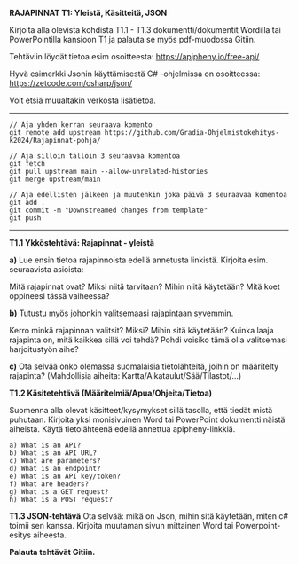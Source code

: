 
**RAJAPINNAT T1: Yleistä, Käsitteitä, JSON**

Kirjoita alla olevista kohdista T1.1 - T1.3 dokumentti/dokumentit Wordilla tai PowerPointilla kansioon T1 ja palauta se myös pdf-muodossa Gitiin.

Tehtäviin löydät tietoa esim osoitteesta: https://apipheny.io/free-api/

Hyvä esimerkki Jsonin käyttämisestä C# -ohjelmissa on osoitteessa: https://zetcode.com/csharp/json/

Voit etsiä muualtakin verkosta lisätietoa.

----

```
// Aja yhden kerran seuraava komento
git remote add upstream https://github.com/Gradia-Ohjelmistokehitys-k2024/Rajapinnat-pohja/

// Aja silloin tällöin 3 seuraavaa komentoa
git fetch 
git pull upstream main --allow-unrelated-histories
git merge upstream/main

// Aja edellisten jälkeen ja muutenkin joka päivä 3 seuraavaa komentoa
git add .
git commit -m "Downstreamed changes from template"
git push 
```
----

**T1.1  Ykköstehtävä: Rajapinnat - yleistä**

**a)** Lue ensin tietoa rajapinnoista edellä annetusta linkistä. Kirjoita esim. seuraavista asioista:

Mitä rajapinnat ovat? Miksi niitä tarvitaan? Mihin niitä käytetään? Mitä koet oppineesi tässä vaiheessa?

**b)** Tutustu myös johonkin valitsemaasi rajapintaan syvemmin.

Kerro minkä rajapinnan valitsit? Miksi? Mihin sitä käytetään? Kuinka laaja rajapinta on, mitä kaikkea sillä voi tehdä? Pohdi voisiko tämä olla valitsemasi harjoitustyön aihe?

**c)** Ota selvää onko olemassa suomalaisia tietolähteitä, joihin on määritelty rajapinta? (Mahdollisia aiheita: Kartta/Aikataulut/Sää/Tilastot/...)




**T1.2  Käsitetehtävä (Määritelmiä/Apua/Ohjeita/Tietoa)**

Suomenna alla olevat käsitteet/kysymykset sillä tasolla, että tiedät mistä puhutaan. Kirjoita yksi monisivuinen Word tai PowerPoint dokumentti näistä aiheista. Käytä tietolähteenä edellä annettua apipheny-linkkiä.
```
a) What is an API?
b) What is an API URL?
c) What are parameters?
d) What is an endpoint?
e) What is an API key/token?
f) What are headers?
g) What is a GET request?
h) What is a POST request?
```



**T1.3  JSON-tehtävä**
Ota selvää: mikä on Json, mihin sitä käytetään, miten c# toimii sen kanssa. Kirjoita muutaman sivun mittainen Word tai Powerpoint-esitys aiheesta. 

**Palauta tehtävät Gitiin.**
